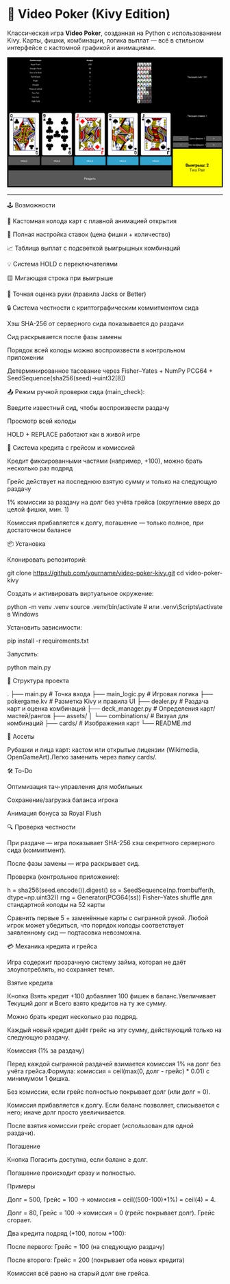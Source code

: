 # 🎰 Video Poker (Kivy Edition)

Классическая игра **Video Poker**, созданная на Python с использованием Kivy.
Карты, фишки, комбинации, логика выплат — всё в стильном интерфейсе с кастомной графикой и анимациями.

![Screenshot](assets/screenshots/demo.png)

---

🕹 Возможности

🎴 Кастомная колода карт с плавной анимацией открытия

💸 Полная настройка ставок (цена фишки + количество)

📈 Таблица выплат с подсветкой выигрышных комбинаций

💡 Система HOLD с переключателями

🟨 Мигающая строка при выигрыше

🎯 Точная оценка руки (правила Jacks or Better)

🔒 Система честности с криптографическим коммитментом сида

Хэш SHA-256 от серверного сида показывается до раздачи

Сид раскрывается после фазы замены

Порядок всей колоды можно воспроизвести в контрольном приложении

Детерминированное тасование через Fisher–Yates + NumPy PCG64 + SeedSequence(sha256(seed)->uint32[8])

📤 Режим ручной проверки сида (main_check):

Введите известный сид, чтобы воспроизвести раздачу

Просмотр всей колоды

HOLD + REPLACE работают как в живой игре

🧾 Система кредита с грейсом и комиссией

Кредит фиксированными частями (например, +100), можно брать несколько раз подряд

Грейс действует на последнюю взятую сумму и только на следующую раздачу

1% комиссии за раздачу на долг без учёта грейса (округление вверх до целой фишки, мин. 1)

Комиссия прибавляется к долгу, погашение — только полное, при достаточном балансе

📦 Установка

Клонировать репозиторий:

git clone https://github.com/yourname/video-poker-kivy.git
cd video-poker-kivy

Создать и активировать виртуальное окружение:

python -m venv .venv
source .venv/bin/activate  # или .venv\Scripts\activate в Windows

Установить зависимости:

pip install -r requirements.txt

Запустить:

python main.py

🧱 Структура проекта

.
├── main.py              # Точка входа
├── main_logic.py        # Игровая логика
├── pokergame.kv         # Разметка Kivy и правила UI
├── dealer.py            # Раздача карт и оценка комбинаций
├── deck_manager.py      # Определения карт/мастей/рангов
├── assets/
│   └── combinations/    # Визуал для комбинаций
├── cards/               # Изображения карт
└── README.md

🎨 Ассеты

Рубашки и лица карт: кастом или открытые лицензии (Wikimedia, OpenGameArt).Легко заменить через папку cards/.

🛠 To-Do

Оптимизация тач-управления для мобильных

Сохранение/загрузка баланса игрока

Анимация бонуса за Royal Flush

🔍 Проверка честности

При раздаче — игра показывает SHA-256 хэш секретного серверного сида (коммитмент).

После фазы замены — игра раскрывает сид.

Проверка (контрольное приложение):

h = sha256(seed.encode()).digest()
ss = SeedSequence(np.frombuffer(h, dtype=np.uint32))
rng = Generator(PCG64(ss))
Fisher–Yates shuffle для стандартной колоды на 52 карты

Сравнить первые 5 + заменённые карты с сыгранной рукой. Любой игрок может убедиться, что порядок колоды соответствует заявленному сид — подтасовка невозможна.

💳 Механика кредита и грейса

Игра содержит прозрачную систему займа, которая не даёт злоупотреблять, но сохраняет темп.

Взятие кредита

Кнопка Взять кредит +100 добавляет 100 фишек в баланс.Увеличивает Текущий долг и Всего взято кредитов на ту же сумму.

Можно брать кредит несколько раз подряд.

Каждый новый кредит даёт грейс на эту сумму, действующий только на следующую раздачу.

Комиссия (1% за раздачу)

Перед каждой сыгранной раздачей взимается комиссия 1% на долг без учёта грейса.Формула: комиссия = ceil(max(0, долг - грейс) * 0.01) с минимумом 1 фишка.

Без комиссии, если грейс полностью покрывает долг (или долг = 0).

Комиссия прибавляется к долгу. Если баланс позволяет, списывается с него; иначе долг просто увеличивается.

После взятия комиссии грейс сгорает (использован для одной раздачи).

Погашение

Кнопка Погасить доступна, если баланс ≥ долг.

Погашение происходит сразу и полностью.

Примеры

Долг = 500, Грейс = 100 → комиссия = ceil((500-100)*1%) = ceil(4) = 4.

Долг = 80, Грейс = 100 → комиссия = 0 (грейс покрывает долг). Грейс сгорает.

Два кредита подряд (+100, потом +100):

После первого: Грейс = 100 (на следующую раздачу)

После второго: Грейс = 200 (покрывает оба новых кредита)

Комиссия всё равно на старый долг вне грейса.

